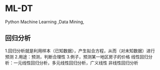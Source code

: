 # ML-DT
Python  Machine Learning  ,Data Mining, 
## 回归分析
1.回归分析就是利用样本（已知数据），产生拟合方程，从而（对未知数据）进行预测
2.用途：预测，判断合理性
3.例子，预测某一地区房子的价格
线性回归分析：一元线性回归分析，多元线性回归分析，广义线性
非线性回归分析
